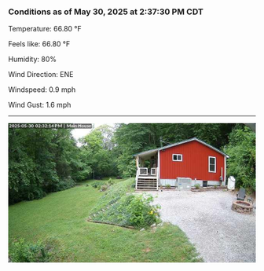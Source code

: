 ### Conditions as of May 30, 2025 at 2:37:30 PM CDT 

Temperature: 66.80 &deg;F

Feels like: 66.80 &deg;F

Humidity: 80%

Wind Direction: ENE

Windspeed: 0.9 mph

Wind Gust: 1.6 mph

---

<img src="./images/latest.jpeg"/>

